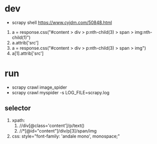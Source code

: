 # dev
- scrapy shell  https://www.cyjdm.com/50848.html     
1. a = response.css("#content > div > p:nth-child(3) > span > img:nth-child(1)")
2. a.attrib['src']
3. a = response.css("#content > div > p:nth-child(3) > span > img")
4. a[1].attrib['src']
# run
- scrapy  crawl image_spider
- scrapy crawl myspider -s LOG_FILE=scrapy.log

## selector
1. xpath: 
   1. //div[@class='content']/p/text()
   2. //*[@id="content"]/div/p[3]/span/img
2. css: style="font-family: 'andale mono', monospace;"